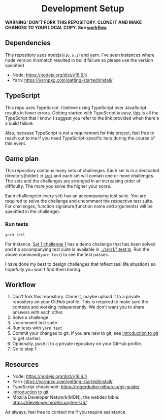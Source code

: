 <div align="center" >

# Development Setup

</div>

**WARNING: DON'T FORK THIS REPOSITORY. CLONE IT AND MAKE CHANGES TO YOUR
LOCAL COPY. See [workflow](#workflow)**

## Dependencies

This repository uses nodejs(`v16.6.1`) and yarn. I've seen instances
where node version mismatch resulted in build failure so please use the
version specified

- Node: https://nodejs.org/dist/v16.6.1/
- Yarn: https://yarnpkg.com/getting-started/install/

## TypeScript

This repo uses TypeScript. I believe using TypeScript over JavaScript
results in fewer errors. Getting started with TypeScript is easy,
[this](https://learnxinyminutes.com/docs/typescript/) is all the
TypeScript that I know. I suggest you refer to the link provided when
there's a build failure.

Also, because TypeScript is not a requirement for this project, feel
free to reach out to me if you need TypeScript-specific help during the
course of this event.

## Game plan

This repository contains many sets of challenges. Each set is in a
dedicated directory(folder) in [src/](../src) and each set will contain
one or more challenges. The sets and the challenges are arranged in an
increasing order of difficulty. The more you solve the higher your
score.

Each challenge(in every set) has an accompanying test suite. You are
required to solve the challenge and uncomment the respective test suite.
For challenges, function signature(function name and arguments) will be
specified in the challenge).

### Run tests

```bash
yarn test
```

For instance, [Set 1 challenge 1](../src/1/1.ts) has a demo challenge
that has been solved and it's accompanying test suite is available in
[../src/1/1.test.ts](../src/1/1.test.ts). Run the above command(`yarn
test`) to see the test passes.

I have done my best to design challenges that reflect real life
situations so hopefully you won't find them boring.


## Workflow

1. Don't fork this repository. Clone it, maybe upload it to a private
   repository on your GitHub profile. This is required to make sure the
   contests and working independently. We don't want you to share
   answers with each other.
2. Solve a challenge
3. Uncomment test suite
4. Run tests with `yarn test`
5. Commit your changes to git. If you are new to git, see [introduction
   to git] to get started.
6. Optionally, push it to a private repository on your GitHub profile.
7. Go to step 1

## Resources

- Node: https://nodejs.org/dist/v16.6.1/
- Yarn: https://yarnpkg.com/getting-started/install/
- TypeScript cheatsheet: https://rogerdudler.github.io/git-guide/
- [Introduction to git]
- Mozilla Developer Network(MDN), the webdev bible: https://developer.mozilla.org/en-US/

As always, feel free to contact me if you require assistance.

[introduction to git]: https://rogerdudler.github.io/git-guide/
